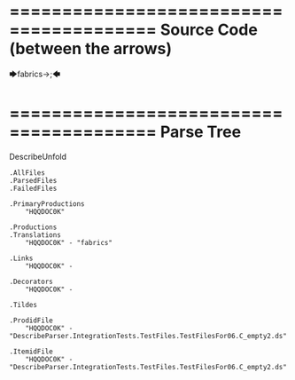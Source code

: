 ========================================
Source Code (between the arrows)
========================================

🡆fabrics->;🡄

========================================
Parse Tree
========================================
DescribeUnfold

    .AllFiles
    .ParsedFiles
    .FailedFiles

    .PrimaryProductions
        "HQQDOC0K" 

    .Productions
    .Translations
        "HQQDOC0K" - "fabrics"

    .Links
        "HQQDOC0K" - 

    .Decorators
        "HQQDOC0K" - 

    .Tildes

    .ProdidFile
        "HQQDOC0K" - "DescribeParser.IntegrationTests.TestFiles.TestFilesFor06.C_empty2.ds"

    .ItemidFile
        "HQQDOC0K" - "DescribeParser.IntegrationTests.TestFiles.TestFilesFor06.C_empty2.ds"

